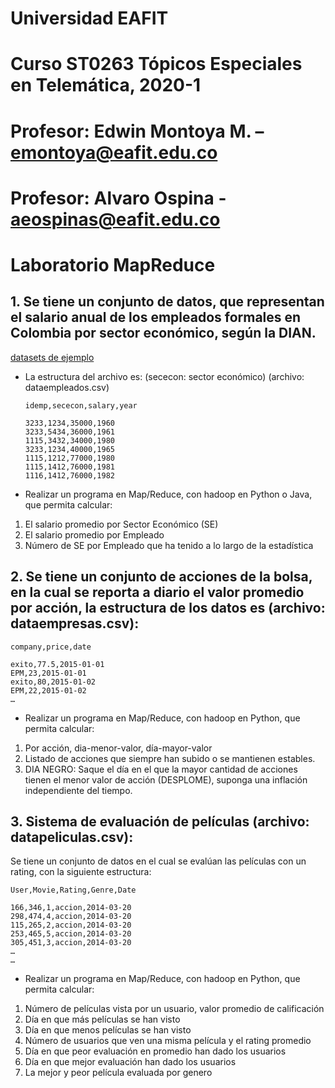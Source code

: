 # Universidad EAFIT
# Curso ST0263 Tópicos Especiales en Telemática, 2020-1
# Profesor: Edwin Montoya M. – emontoya@eafit.edu.co
# Profesor: Alvaro Ospina - aeospinas@eafit.edu.co

# Laboratorio MapReduce

## 1. Se tiene un conjunto de datos, que representan el salario anual de los empleados formales en Colombia por sector económico, según la DIAN.

[datasets de ejemplo](../datasets/otros)

* La estructura del archivo es: (sececon: sector económico) (archivo: dataempleados.csv)

      idemp,sececon,salary,year

      3233,1234,35000,1960
      3233,5434,36000,1961
      1115,3432,34000,1980
      3233,1234,40000,1965
      1115,1212,77000,1980
      1115,1412,76000,1981
      1116,1412,76000,1982

* Realizar un programa en Map/Reduce, con hadoop en Python o Java, que permita calcular:

1. El salario promedio por Sector Económico (SE)
2. El salario promedio por Empleado
3. Número de SE por Empleado que ha tenido a lo largo de la estadística

## 2. Se tiene un conjunto de acciones de la bolsa, en la cual se reporta a diario el valor promedio por acción, la estructura de los datos es (archivo: dataempresas.csv):

    company,price,date

    exito,77.5,2015-01-01
    EPM,23,2015-01-01
    exito,80,2015-01-02
    EPM,22,2015-01-02
    …

* Realizar un programa en Map/Reduce, con hadoop en Python, que permita calcular:

1. Por acción, dia-menor-valor, día-mayor-valor
2. Listado de acciones que siempre han subido o se mantienen estables.
3. DIA NEGRO: Saque el día en el que la mayor cantidad de acciones tienen el menor valor de acción (DESPLOME), suponga una inflación independiente del tiempo.

## 3. Sistema de evaluación de películas (archivo: datapeliculas.csv):

Se tiene un conjunto de datos en el cual se evalúan las películas con un rating, con la siguiente estructura:

    User,Movie,Rating,Genre,Date

    166,346,1,accion,2014-03-20
    298,474,4,accion,2014-03-20
    115,265,2,accion,2014-03-20
    253,465,5,accion,2014-03-20
    305,451,3,accion,2014-03-20
    …
    …

* Realizar un programa en Map/Reduce, con hadoop en Python, que permita calcular:

1. Número de películas vista por un usuario, valor promedio de calificación
2. Día en que más películas se han visto
3. Día en que menos películas se han visto
4. Número de usuarios que ven una misma película y el rating promedio
5. Día en que peor evaluación en promedio han dado los usuarios
6. Día en que mejor evaluación han dado los usuarios
7. La mejor y peor película evaluada por genero
